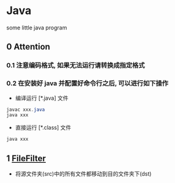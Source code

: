 # Java
some little java program

## 0 Attention

### 0.1 注意编码格式, 如果无法运行请转换成指定格式

### 0.2 在安装好 java 并配置好命令行之后, 可以进行如下操作

+ 编译运行 [*.java] 文件

```java
javac xxx.java
java xxx
```

+ 直接运行 [*.class] 文件

```java
java xxx
```

## 1 [FileFilter](./file/FileFilter/FileFilter.java)

+ 将源文件夹(src)中的所有文件都移动到目的文件夹下(dst)